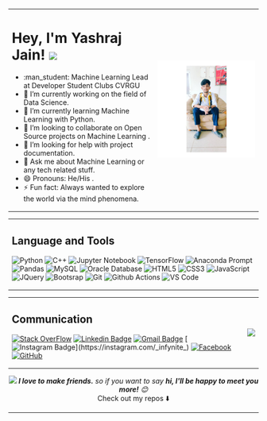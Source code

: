 <table>
  <tr>
    <td>
      <h1>Hey, I'm Yashraj Jain! <img src="https://github.com/thomasbnt/thomasbnt/blob/me/assets/hi.gif" width="25px"></h1>
      <ul>
        <li>:man_student: Machine Learning Lead at Developer Student Clubs CVRGU</li>
        <li>🔭 I’m currently working on the field of Data Science.</li>
        <li>🌱 I’m currently learning Machine Learning with Python.</li>
        <li>👯 I’m looking to collaborate on Open Source projects on Machine Learning .</li>
        <li>🤔 I’m looking for help with project documentation.</li>
        <li>💬 Ask me about Machine Learning or any tech related stuff.</li>
        <li>😄 Pronouns: He/His .</li>
        <li>⚡ Fun fact: Always wanted to explore the world via the mind phenomena.</li>
      </ul>
      </td>   
     <td>
      <img src="https://github.com/yashrajjain726/yashrajjain726/blob/master/profile.jpg" width="500">
     </td>
   </tr>
</table>
<table>
  <tr>
    <td>
    <h2>Language and Tools</h2>
    
![Python](http://img.shields.io/badge/-Python-%233776AB?style=flat-square&logo=python&logoColor=ffffff)
![C++](http://img.shields.io/badge/-C++-%2300599C?style=flat-square&logo=c%2B%2B&logoColor=ffffff)
![Jupyter Notebook](http://img.shields.io/badge/-Jupyter%20Notebook-%23F37626?style=flat-square&logo=jupyter&logoColor=ffffff)
![TensorFlow](http://img.shields.io/badge/-Tensorflow-%23FF6F00?style=flat-square&logo=tensorflow&logoColor=ffffff)
![Anaconda Prompt](http://img.shields.io/badge/-Anaconda-%2342B029?style=flat-square&logo=anaconda&logoColor=ffffff)
![Pandas](http://img.shields.io/badge/-Pandas-%23150458?style=flat-square&logo=pandas&logoColor=ffffff)
![MySQL](http://img.shields.io/badge/-MySQL-%234479A1?style=flat-square&logo=mysql&logoColor=ffffff)
![Oracle Database](http://img.shields.io/badge/-Oracle-DD0031?style=flat-square&logo=oracle)
![HTML5](https://img.shields.io/badge/-HTML5-%23E44D27?style=flat-square&logo=html5&logoColor=ffffff)
![CSS3](https://img.shields.io/badge/-CSS3-%231572B6?style=flat-square&logo=css3)
![JavaScript](https://img.shields.io/badge/-JavaScript-%23F7DF1C?style=flat-square&logo=javascript&logoColor=000000&labelColor=%23F7DF1C&color=%23FFCE5A)
![JQuery](http://img.shields.io/badge/-Jquery-%230769AD?style=flat-square&logo=jquery&logoColor=ffffff)
![Bootsrap](http://img.shields.io/badge/-Bootstrap-%23563D7C?style=flat-square&logo=bootstrap&logoColor=ffffff)
![Git](https://img.shields.io/badge/-Git-black?style=flat-square&logo=git)
![Github Actions](http://img.shields.io/badge/-Github%20Actions-2088FF?style=flat-square&logo=github-actions&logoColor=ffffff)
![VS Code](http://img.shields.io/badge/-VS%20Code-007ACC?style=flat-square&logo=visual-studio-code&logoColor=ffffff)
</div>
 </td> 
 </tr>
</table>
<table>
  <tr>
    <td>
    <h2>Communication</h2>
      
[![Stack OverFlow](http://img.shields.io/badge/-Stack%20OverFlow-%23FE7A16?style=flat-square&logo=stack-overflow&logoColor=ffffff&link=https://stackoverflow.com/users/12069905/yashraj-jain)](https://stackoverflow.com/users/12069905/yashraj-jain)
[![Linkedin Badge](https://img.shields.io/badge/-LinkedIn-blue?style=flat-square&logo=Linkedin&logoColor=white&link=https://www.linkedin.com/in/yashraj-jain-695453178/)](https://www.linkedin.com/in/yashraj-jain-695453178/)
[![Gmail Badge](https://img.shields.io/badge/-Gmail-c14438?style=flat-square&logo=Gmail&logoColor=white&link=mailto:yashrajjain726@gmail.com)](mailto:yashrajjain726@gmail.com)
[![Instagram Badge](https://img.shields.io/badge/-Instagram-%23E4405F?style=flat-square&logo=instagram&logoColor=white&link=https://instagram.com/_infynite_)](https://instagram.com/_infynite_)
[![Facebook](https://img.shields.io/badge/-Facebook-%231877F2?style=flat-square&logo=facebook&logoColor=white&link=https://www.facebook.com/jain.yashraj726)](https://www.facebook.com/jain.yashraj726)
[![GitHub](https://img.shields.io/badge/-GitHub-181717?style=flat-square&logo=github&logoColor=white&link=https://github.com/yashrajjain726)](https://github.com/yashrajjain726)
 </td>   
     <td>
     <img align='right' src="https://github-readme-stats.vercel.app/api?username=yashrajjain726&show_icons=true">
     </td>
   </tr>
</table>
    


<p align="center">
  <img src="https://media.giphy.com/media/LnQjpWaON8nhr21vNW/giphy.gif" width="60"> <em><b>I love to make friends.</b> so if you want to say <b>hi, I'll be happy to meet you more!</b> 😊</em>
<br>Check out my repos ⬇️  
</p>
 
     








---


